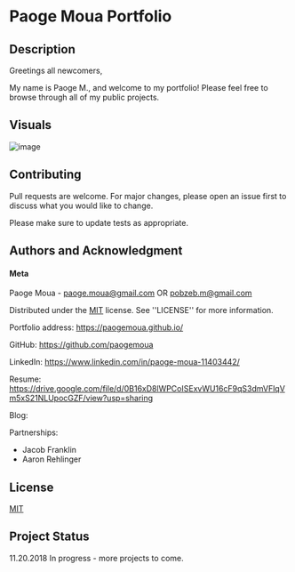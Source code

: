 # Paoge Moua Portfolio

## Description
Greetings all newcomers,

My name is Paoge M., and welcome to my portfolio! Please feel free to browse through all of my public projects. 

## Visuals

![image](https://user-images.githubusercontent.com/42053062/48709178-5c581e00-ebca-11e8-9e00-a98acc029809.png)

## Contributing
Pull requests are welcome. For major changes, please open an issue first to discuss what you would like to change.

Please make sure to update tests as appropriate.

## Authors and Acknowledgment
#### Meta
Paoge Moua - paoge.moua@gmail.com OR pobzeb.m@gmail.com

Distributed under the [MIT] license. See ''LICENSE'' for more information.

Portfolio address: https://paogemoua.github.io/

GitHub: https://github.com/paogemoua

LinkedIn: https://www.linkedin.com/in/paoge-moua-11403442/

Resume: https://drive.google.com/file/d/0B16xD8lWPCoISExvWU16cF9qS3dmVFlqVm5xS21NLUpocGZF/view?usp=sharing

Blog: 

Partnerships:
* Jacob Franklin
* Aaron Rehlinger

## License
[MIT]

## Project Status
11.20.2018 In progress - more projects to come. 

<!-- Linked -->
[MIT]: https://choosealicense.com/licenses/mit/